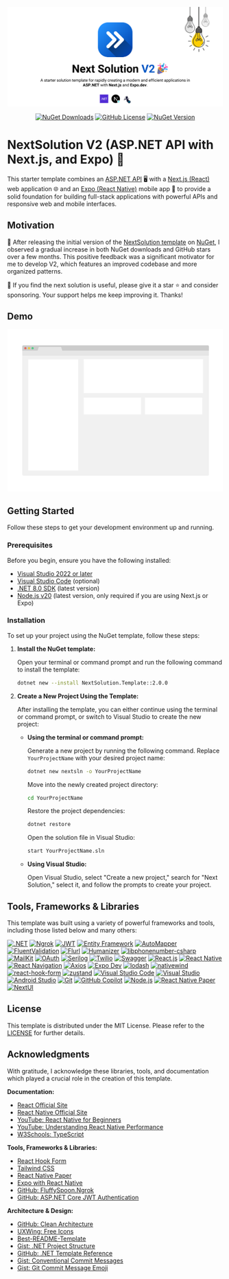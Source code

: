 <div align="center">

[![Next Solution Template](./docs/images/banner.jpg)](https://github.com/prince272/nextsolution)

[![NuGet Downloads](https://img.shields.io/nuget/dt/NextSolution.Template?color=%2317c964)](https://www.nuget.org/packages/NextSolution.Template)
[![GitHub License](https://img.shields.io/github/license/prince272/nextsolution?color=%2317c964)](https://github.com/prince272/nextsolution/blob/main/LICENSE)
[![NuGet Version](https://img.shields.io/nuget/v/NextSolution.Template?color=%237828c8)](https://www.nuget.org/packages/NextSolution.Template)

</div>


# NextSolution V2 (ASP.NET API with Next.js, and Expo) 🚀

This starter template combines an [ASP.NET API](https://dotnet.microsoft.com/apps/aspnet) 🖥️ with a [Next.js (React)](https://nextjs.org/) web application 🌐 and an [Expo (React Native)](https://expo.dev/) mobile app 📱 to provide a solid foundation for building full-stack applications with powerful APIs and responsive web and mobile interfaces.

## Motivation

🚀 After releasing the initial version of the [NextSolution template](https://github.com/prince272/nextsolution) on [NuGet](https://www.nuget.org/packages/NextSolution.Template), I observed a gradual increase in both NuGet downloads and GitHub stars over a few months. This positive feedback was a significant motivator for me to develop V2, which features an improved codebase and more organized patterns.

🤔 If you find the next solution is useful, please give it a star ⭐ and consider sponsoring. Your support helps me keep improving it. Thanks!

## Demo

![Next Solution Template Demo](./docs/demo.png)

## Getting Started

Follow these steps to get your development environment up and running.

### Prerequisites

Before you begin, ensure you have the following installed:

- [Visual Studio 2022 or later](https://visualstudio.microsoft.com/downloads/)
- [Visual Studio Code](https://code.visualstudio.com/) (optional)
- [.NET 8.0 SDK](https://dotnet.microsoft.com/download/dotnet/8.0) (latest version)
- [Node.js v20](https://nodejs.org/en/) (latest version,  only required if you are using Next.js or Expo)
  
### Installation

To set up your project using the NuGet template, follow these steps:

1. **Install the NuGet template:**

   Open your terminal or command prompt and run the following command to install the template:

   ```bash
   dotnet new --install NextSolution.Template::2.0.0
   ```
   

2. **Create a New Project Using the Template:**

   After installing the template, you can either continue using the terminal or command prompt, or switch to Visual Studio to create the new project:

   - **Using the terminal or command prompt:**

     Generate a new project by running the following command. Replace `YourProjectName` with your desired project name:

     ```bash
     dotnet new nextsln -o YourProjectName
     ```

     Move into the newly created project directory:

     ```bash
     cd YourProjectName
     ```

     Restore the project dependencies:

     ```bash
     dotnet restore
     ```

     Open the solution file in Visual Studio:

     ```bash
     start YourProjectName.sln
     ```

   - **Using Visual Studio:**

     Open Visual Studio, select "Create a new project," search for "Next Solution," select it, and follow the prompts to create your project.

## Tools, Frameworks & Libraries

This template was built using a variety of powerful frameworks and tools, including those listed below and many others:

[![.NET](https://img.shields.io/badge/.NET-512BD4?style=for-the-badge&logo=dotnet&logoColor=white)](https://dotnet.microsoft.com/) [![Ngrok](https://img.shields.io/badge/ngrok-003F5C?style=for-the-badge&logo=ngrok&logoColor=white)](https://ngrok.com/) [![JWT](https://img.shields.io/badge/JWT-000000?style=for-the-badge&logo=json-web-tokens&logoColor=white)](https://jwt.io/) [![Entity Framework](https://img.shields.io/badge/Entity_Framework-512BD4?style=for-the-badge&logo=dotnet&logoColor=white)](https://docs.microsoft.com/en-us/ef/) [![AutoMapper](https://img.shields.io/badge/AutoMapper-000000?style=for-the-badge&logo=automapper&logoColor=white)](https://automapper.org/) [![FluentValidation](https://img.shields.io/badge/FluentValidation-000000?style=for-the-badge&logo=fluentvalidation&logoColor=white)](https://fluentvalidation.net/) [![Flurl](https://img.shields.io/badge/Flurl-000000?style=for-the-badge&logo=flurl&logoColor=white)](https://flurl.dev/) [![Humanizer](https://img.shields.io/badge/Humanizer-000000?style=for-the-badge&logo=humanizer&logoColor=white)](https://github.com/Humanizr/Humanizer) [![libphonenumber-csharp](https://img.shields.io/badge/libphonenumber--csharp-000000?style=for-the-badge&logo=libphonenumber&logoColor=white)](https://github.com/libphonenumber/libphonenumber-csharp) [![MailKit](https://img.shields.io/badge/MailKit-00B9F2?style=for-the-badge&logo=mailkit&logoColor=white)](https://github.com/jstedfast/MailKit) [![OAuth](https://img.shields.io/badge/OAuth-000000?style=for-the-badge&logo=oauth&logoColor=white)](https://oauth.net/) [![Serilog](https://img.shields.io/badge/Serilog-2F2F2F?style=for-the-badge&logo=serilog&logoColor=white)](https://serilog.net/) [![Twilio](https://img.shields.io/badge/Twilio-000000?style=for-the-badge&logo=twilio&logoColor=white)](https://www.twilio.com/) [![Swagger](https://img.shields.io/badge/Swagger-85EA2D?style=for-the-badge&logo=swagger&logoColor=black)](https://swagger.io/) [![React.js](https://img.shields.io/badge/React-20232A?style=for-the-badge&logo=react&logoColor=61DAFB)](https://reactjs.org/) [![React Native](https://img.shields.io/badge/React_Native-20232A?style=for-the-badge&logo=react&logoColor=61DAFB)](https://reactnative.dev/) [![React Navigation](https://img.shields.io/badge/React_Navigation-000000?style=for-the-badge&logo=reactnavigation&logoColor=white)](https://reactnavigation.org/) [![Axios](https://img.shields.io/badge/Axios-5A29E3?style=for-the-badge&logo=axios&logoColor=white)](https://axios-http.com/) [![Expo Dev](https://img.shields.io/badge/Expo_Dev-000020?style=for-the-badge&logo=expo&logoColor=white)](https://expo.dev/) [![lodash](https://img.shields.io/badge/Lodash-3492F2?style=for-the-badge&logo=lodash&logoColor=white)](https://lodash.com/) [![nativewind](https://img.shields.io/badge/NativeWind-000000?style=for-the-badge&logo=nativewind&logoColor=white)](https://nativewind.dev/) [![react-hook-form](https://img.shields.io/badge/React_Hook_Form-ECF5F6?style=for-the-badge&logo=reacthookform&logoColor=000000)](https://react-hook-form.com/) [![zustand](https://img.shields.io/badge/Zustand-FF4C60?style=for-the-badge&logo=zustand&logoColor=white)](https://github.com/pmndrs/zustand) [![Visual Studio Code](https://img.shields.io/badge/Visual_Studio_Code-007ACC?style=for-the-badge&logo=visualstudiocode&logoColor=white)](https://code.visualstudio.com/) [![Visual Studio](https://img.shields.io/badge/Visual_Studio-5C2D91?style=for-the-badge&logo=visualstudio&logoColor=white)](https://visualstudio.microsoft.com/) [![Android Studio](https://img.shields.io/badge/Android_Studio-3DDC84?style=for-the-badge&logo=androidstudio&logoColor=white)](https://developer.android.com/studio) [![Git](https://img.shields.io/badge/Git-F05032?style=for-the-badge&logo=git&logoColor=white)](https://git-scm.com/) [![GitHub Copilot](https://img.shields.io/badge/GitHub_Copilot-2D5D7F?style=for-the-badge&logo=github&logoColor=white)](https://github.com/features/copilot) [![Node.js](https://img.shields.io/badge/Node.js-339933?style=for-the-badge&logo=node.js&logoColor=white)](https://nodejs.org/) [![React Native Paper](https://img.shields.io/badge/React_Native_Paper-000000?style=for-the-badge&logo=react&logoColor=white)](https://reactnativepaper.com/) [![NextUI](https://img.shields.io/badge/NextUI-000000?style=for-the-badge&logo=next&logoColor=white)](https://nextui.org/)


## License

This template is distributed under the MIT License. Please refer to the [LICENSE](./LICENSE.txt) for further details.

## Acknowledgments

With gratitude, I acknowledge these libraries, tools, and documentation which played a crucial role in the creation of this template.

**Documentation:**
- [React Official Site](https://react.dev/)
- [React Native Official Site](https://reactnative.dev/)
- [YouTube: React Native for Beginners](https://www.youtube.com/watch?v=0-S5a0eXPoc&t=1918s)
- [YouTube: Understanding React Native Performance](https://www.youtube.com/watch?v=lA_73_-n-V4)
- [W3Schools: TypeScript](https://www.w3schools.com/typescript/)

**Tools, Frameworks & Libraries:**
- [React Hook Form](https://react-hook-form.com/)
- [Tailwind CSS](https://tailwindcss.com)
- [React Native Paper](https://reactnativepaper.com/)
- [Expo with React Native](https://expo.dev/)
- [GitHub: FluffySpoon.Ngrok](https://github.com/ffMathy/FluffySpoon.Ngrok)
- [GitHub: ASP.NET Core JWT Authentication](https://github.com/VahidN/ASPNETCore2JwtAuthentication)

**Architecture & Design:**
- [GitHub: Clean Architecture](https://github.com/jasontaylordev/CleanArchitecture)
- [UXWing: Free Icons](https://uxwing.com/)
- [Best-README-Template](https://github.com/othneildrew/Best-README-Template)
- [Gist: .NET Project Structure](https://gist.github.com/davidfowl/ed7564297c61fe9ab814)
- [GitHub: .NET Template Reference](https://github.com/dotnet/templating/wiki/Reference-for-template.json)
- [Gist: Conventional Commit Messages](https://gist.github.com/qoomon/5dfcdf8eec66a051ecd85625518cfd13?permalink_comment_id=4892033)
- [Gist: Git Commit Message Emoji](https://gist.github.com/parmentf/035de27d6ed1dce0b36a)